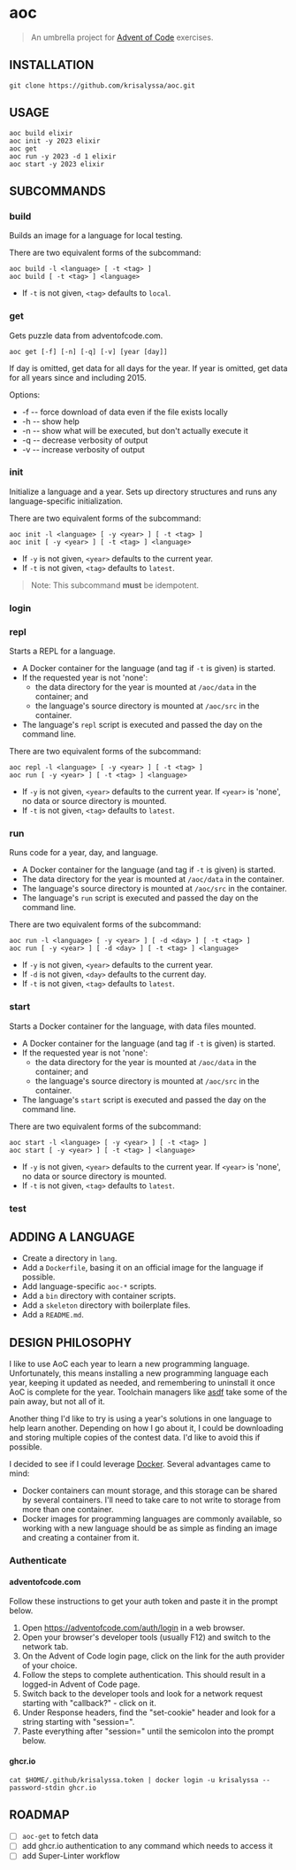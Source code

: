 # aoc

> An umbrella project for [Advent of Code](https://adventofcode.com) exercises.

## INSTALLATION

```shell
git clone https://github.com/krisalyssa/aoc.git
```

## USAGE

```shell
aoc build elixir
aoc init -y 2023 elixir
aoc get
aoc run -y 2023 -d 1 elixir
aoc start -y 2023 elixir
```

## SUBCOMMANDS

### build

Builds an image for a language for local testing.

There are two equivalent forms of the subcommand:

```shell
aoc build -l <language> [ -t <tag> ]
aoc build [ -t <tag> ] <language>
```

- If `-t` is not given, `<tag>` defaults to `local`.

### get

Gets puzzle data from adventofcode.com.

```shell
aoc get [-f] [-n] [-q] [-v] [year [day]]
```

If day is omitted, get data for all days for the year.
If year is omitted, get data for all years since and including 2015.

Options:

- -f -- force download of data even if the file exists locally
- -h -- show help
- -n -- show what will be executed, but don't actually execute it
- -q -- decrease verbosity of output
- -v -- increase verbosity of output

### init

Initialize a language and a year. Sets up directory structures and runs any language-specific initialization.

There are two equivalent forms of the subcommand:

```shell
aoc init -l <language> [ -y <year> ] [ -t <tag> ]
aoc init [ -y <year> ] [ -t <tag> ] <language>
```

- If `-y` is not given, `<year>` defaults to the current year.
- If `-t` is not given, `<tag>` defaults to `latest`.

> Note: This subcommand **must** be idempotent.

### login

### repl

Starts a REPL for a language.

- A Docker container for the language (and tag if `-t` is given) is started.
- If the requested year is not 'none':
  - the data directory for the year is mounted at `/aoc/data` in the container; and
  - the language's source directory is mounted at `/aoc/src` in the container.
- The language's `repl` script is executed and passed the day on the command line.

There are two equivalent forms of the subcommand:

```shell
aoc repl -l <language> [ -y <year> ] [ -t <tag> ]
aoc run [ -y <year> ] [ -t <tag> ] <language>
```

- If `-y` is not given, `<year>` defaults to the current year. If `<year>` is 'none', no data or source directory is mounted.
- If `-t` is not given, `<tag>` defaults to `latest`.

### run

Runs code for a year, day, and language.

- A Docker container for the language (and tag if `-t` is given) is started.
- The data directory for the year is mounted at `/aoc/data` in the container.
- The language's source directory is mounted at `/aoc/src` in the container.
- The language's `run` script is executed and passed the day on the command line.

There are two equivalent forms of the subcommand:

```shell
aoc run -l <language> [ -y <year> ] [ -d <day> ] [ -t <tag> ]
aoc run [ -y <year> ] [ -d <day> ] [ -t <tag> ] <language>
```

- If `-y` is not given, `<year>` defaults to the current year.
- If `-d` is not given, `<day>` defaults to the current day.
- If `-t` is not given, `<tag>` defaults to `latest`.

### start

Starts a Docker container for the language, with data files mounted.

- A Docker container for the language (and tag if `-t` is given) is started.
- If the requested year is not 'none':
  - the data directory for the year is mounted at `/aoc/data` in the container; and
  - the language's source directory is mounted at `/aoc/src` in the container.
- The language's `start` script is executed and passed the day on the command line.

There are two equivalent forms of the subcommand:

```shell
aoc start -l <language> [ -y <year> ] [ -t <tag> ]
aoc start [ -y <year> ] [ -t <tag> ] <language>
```

- If `-y` is not given, `<year>` defaults to the current year. If `<year>` is 'none', no data or source directory is mounted.
- If `-t` is not given, `<tag>` defaults to `latest`.

### test

## ADDING A LANGUAGE

- Create a directory in `lang`.
- Add a `Dockerfile`, basing it on an official image for the language if possible.
- Add language-specific `aoc-*` scripts.
- Add a `bin` directory with container scripts.
- Add a `skeleton` directory with boilerplate files.
- Add a `README.md`.

## DESIGN PHILOSOPHY

I like to use AoC each year to learn a new programming language. Unfortunately, this means installing
a new programming language each year, keeping it updated as needed, and remembering to uninstall it
once AoC is complete for the year. Toolchain managers like [asdf](https://asdf-vm.com) take some of
the pain away, but not all of it.

Another thing I'd like to try is using a year's solutions in one language to help learn another.
Depending on how I go about it, I could be downloading and storing multiple copies of the contest
data. I'd like to avoid this if possible.

I decided to see if I could leverage [Docker](https://www.docker.com). Several advantages came to mind:

- Docker containers can mount storage, and this storage can be shared by several containers. I'll need
  to take care to not write to storage from more than one container.
- Docker images for programming languages are commonly available, so working with a new language should
  be as simple as finding an image and creating a container from it.

### Authenticate

#### adventofcode.com

Follow these instructions to get your auth token and paste it in the prompt below.

1. Open <https://adventofcode.com/auth/login> in a web browser.
2. Open your browser's developer tools (usually F12) and switch to the network tab.
3. On the Advent of Code login page, click on the link for the auth provider of your choice.
4. Follow the steps to complete authentication. This should result in a logged-in Advent of Code page.
5. Switch back to the developer tools and look for a network request starting with "callback?" - click on it.
6. Under Response headers, find the "set-cookie" header and look for a string starting with "session=".
7. Paste everything after "session=" until the semicolon into the prompt below.

#### ghcr.io

```shell
cat $HOME/.github/krisalyssa.token | docker login -u krisalyssa --password-stdin ghcr.io
```

## ROADMAP

- [ ] `aoc-get` to fetch data
- [ ] add ghcr.io authentication to any command which needs to access it
- [ ] add Super-Linter workflow
